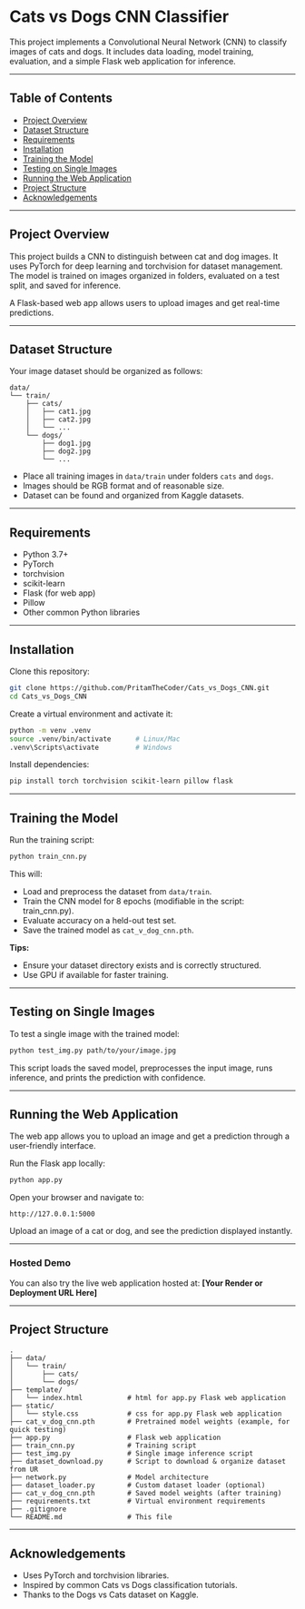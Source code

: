 # Cats vs Dogs CNN Classifier

This project implements a Convolutional Neural Network (CNN) to classify images of cats and dogs. It includes data loading, model training, evaluation, and a simple Flask web application for inference.

---

## Table of Contents

* [Project Overview](#project-overview)
* [Dataset Structure](#dataset-structure)
* [Requirements](#requirements)
* [Installation](#installation)
* [Training the Model](#training-the-model)
* [Testing on Single Images](#testing-on-single-images)
* [Running the Web Application](#running-the-web-application)
* [Project Structure](#project-structure)
* [Acknowledgements](#acknowledgements)

---

## Project Overview

This project builds a CNN to distinguish between cat and dog images. It uses PyTorch for deep learning and torchvision for dataset management. The model is trained on images organized in folders, evaluated on a test split, and saved for inference.

A Flask-based web app allows users to upload images and get real-time predictions.

---

## Dataset Structure

Your image dataset should be organized as follows:

```
data/
└── train/
    ├── cats/
    │   ├── cat1.jpg
    │   ├── cat2.jpg
    │   └── ...
    └── dogs/
        ├── dog1.jpg
        ├── dog2.jpg
        └── ...
```

* Place all training images in `data/train` under folders `cats` and `dogs`.
* Images should be RGB format and of reasonable size.
* Dataset can be found and organized from Kaggle datasets.

---

## Requirements

* Python 3.7+
* PyTorch
* torchvision
* scikit-learn
* Flask (for web app)
* Pillow
* Other common Python libraries

---

## Installation

Clone this repository:

```bash
git clone https://github.com/PritamTheCoder/Cats_vs_Dogs_CNN.git
cd Cats_vs_Dogs_CNN
```

Create a virtual environment and activate it:

```bash
python -m venv .venv
source .venv/bin/activate      # Linux/Mac
.venv\Scripts\activate         # Windows
```

Install dependencies:

```bash
pip install torch torchvision scikit-learn pillow flask
```

---

## Training the Model

Run the training script:

```bash
python train_cnn.py
```

This will:

* Load and preprocess the dataset from `data/train`.
* Train the CNN model for 8 epochs (modifiable in the script: train_cnn.py).
* Evaluate accuracy on a held-out test set.
* Save the trained model as `cat_v_dog_cnn.pth`.

**Tips:**

* Ensure your dataset directory exists and is correctly structured.
* Use GPU if available for faster training.

---

## Testing on Single Images

To test a single image with the trained model:

```bash
python test_img.py path/to/your/image.jpg
```

This script loads the saved model, preprocesses the input image, runs inference, and prints the prediction with confidence.

---

## Running the Web Application

The web app allows you to upload an image and get a prediction through a user-friendly interface.

Run the Flask app locally:

```bash
python app.py
```

Open your browser and navigate to:

```
http://127.0.0.1:5000
```

Upload an image of a cat or dog, and see the prediction displayed instantly.

---

### Hosted Demo

You can also try the live web application hosted at:
**\[Your Render or Deployment URL Here]**


---

## Project Structure

```
.
├── data/
│   └── train/
│       ├── cats/
│       └── dogs/
├── template/
│   └── index.html           # html for app.py Flask web application
├── static/
│   └── style.css            # css for app.py Flask web application
├── cat_v_dog_cnn.pth        # Pretrained model weights (example, for quick testing)
├── app.py                   # Flask web application
├── train_cnn.py             # Training script
├── test_img.py              # Single image inference script
├── dataset_download.py      # Script to download & organize dataset from UR
├── network.py               # Model architecture 
├── dataset_loader.py        # Custom dataset loader (optional)
├── cat_v_dog_cnn.pth        # Saved model weights (after training)
├── requirements.txt         # Virtual environment requirements
├── .gitignore               
└── README.md                # This file
```

---

## Acknowledgements

* Uses PyTorch and torchvision libraries.
* Inspired by common Cats vs Dogs classification tutorials.
* Thanks to the Dogs vs Cats dataset on Kaggle.

